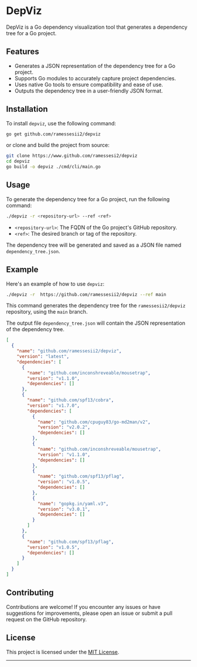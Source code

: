 # DepViz

DepViz is a Go dependency visualization tool that generates a dependency tree for a Go project.

## Features

- Generates a JSON representation of the dependency tree for a Go project.
- Supports Go modules to accurately capture project dependencies.
- Uses native Go tools to ensure compatibility and ease of use.
- Outputs the dependency tree in a user-friendly JSON format.

## Installation

To install `depviz`, use the following command:

```bash
go get github.com/ramessesii2/depviz
```

or clone and build the project from source:

```bash
git clone https://www.github.com/ramessesi2/depviz
cd depviz
go build -o depviz ./cmd/cli/main.go
```

## Usage

To generate the dependency tree for a Go project, run the following command:

```bash
./depviz -r <repository-url> --ref <ref>
```

- `<repository-url>`: The FQDN of the Go project's GitHub repository.
- `<ref>`: The desired branch or tag of the repository.

The dependency tree will be generated and saved as a JSON file named `dependency_tree.json`.

## Example

Here's an example of how to use `depviz`:

```bash
./depviz -r  https://github.com/ramessesii2/depviz --ref main
```

This command generates the dependency tree for the `ramessesii2/depviz` repository, using the `main` branch.

The output file `dependency_tree.json` will contain the JSON representation of the dependency tree.
```json
[
  {
    "name": "github.com/ramessesii2/depviz",
    "version": "latest",
    "dependencies": [
      {
        "name": "github.com/inconshreveable/mousetrap",
        "version": "v1.1.0",
        "dependencies": []
      },
      {
        "name": "github.com/spf13/cobra",
        "version": "v1.7.0",
        "dependencies": [
          {
            "name": "github.com/cpuguy83/go-md2man/v2",
            "version": "v2.0.2",
            "dependencies": []
          },
          {
            "name": "github.com/inconshreveable/mousetrap",
            "version": "v1.1.0",
            "dependencies": []
          },
          {
            "name": "github.com/spf13/pflag",
            "version": "v1.0.5",
            "dependencies": []
          },
          {
            "name": "gopkg.in/yaml.v3",
            "version": "v3.0.1",
            "dependencies": []
          }
        ]
      },
      {
        "name": "github.com/spf13/pflag",
        "version": "v1.0.5",
        "dependencies": []
      }
    ]
  }
]
```

## Contributing

Contributions are welcome! If you encounter any issues or have suggestions for improvements, please open an issue or submit a pull request on the GitHub repository.

## License

This project is licensed under the [MIT License](LICENSE).

---